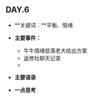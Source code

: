  ## DAY.6
+ **关键词：**平衡、情绪
+ **主要事件：**
    + 牛牛情绪低落老大给出方案
    + 返修社聊天记录
    + 
+ **主要语录**


+ **一点思考**